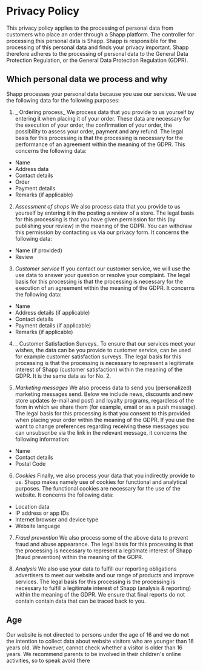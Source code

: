 # Privacy Policy

This privacy policy applies to the processing of personal data from
customers who place an order through a Shapp platform. The
controller for processing this personal data is Shapp.
Shapp is responsible for the processing of this personal data and finds your
privacy important. Shapp therefore adheres to the processing of
personal data to the General Data Protection Regulation, or the
General Data Protection Regulation (GDPR).

## Which personal data we process and why

Shapp processes your personal data because you use our services. We
use the following data for the following purposes:

1. _ Ordering process_
We process data that you provide to us yourself by entering it when placing it
of your order. These data are necessary for the execution of your order, the
confirmation of your order, the possibility to assess your order,
payment and any refund. The legal basis for this processing is that the
processing is necessary for the performance of an agreement within the meaning of the
GDPR. This concerns the following data:
- Name
- Address data
- Contact details
- Order
- Payment details
- Remarks (if applicable)
2. _Assessment of shops_
We also process data that you provide to us yourself by entering it in the
posting a review of a store. The legal basis for this processing is
that you have given permission for this (by publishing your review) in
the meaning of the GDPR. You can withdraw this permission by contacting us
via our privacy form. It concerns the following data:
- Name (if provided)
- Review

3. _Customer service_
If you contact our customer service, we will use the
use data to answer your question or resolve your complaint.
The legal basis for this processing is that the processing is necessary for the
execution of an agreement within the meaning of the GDPR. It concerns the following data:
- Name
- Address details (if applicable)
- Contact details
- Payment details (if applicable)
- Remarks (if applicable)

4. _ Customer Satisfaction Surveys_
To ensure that our services meet your wishes, the data can be
you provide to customer service, can be used for example
customer satisfaction surveys. The legal basis for this processing is that the
processing is necessary to represent a legitimate interest of Shapp (customer satisfaction) within the meaning of the GDPR. It is the same
data as for No. 2.

5. _Marketing messages_
We also process data to send you (personalized) marketing messages
send. Below we include news, discounts and new store updates (e-mail and post)
and loyalty programs, regardless of the form in which we share them (for example, email
or as a push message). The legal basis for this processing is that you consent to this
provided when placing your order within the meaning of the GDPR. If you use the
want to change preferences regarding receiving these messages
you can unsubscribe via the link in the relevant message, it concerns the following information:
- Name
- Contact details
- Postal Code

6. _Cookies_
Finally, we also process your data that you indirectly provide to us. Shapp makes namely use of cookies for functional and analytical purposes. The functional cookies are necessary for the use of the website. It concerns the following data:
- Location data
- IP address or app IDs
- Internet browser and device type
- Website language

7. _Fraud prevention_
We also process some of the above data to prevent fraud and abuse
appearance. The legal basis for this processing is that the processing is necessary
to represent a legitimate interest of Shapp (fraud prevention) within the meaning of the GDPR.

8. _Analysis_
We also use your data to fulfill our reporting obligations
advertisers to meet our website and our range of products and
improve services. The legal basis for this processing is the processing
is necessary to fulfill a legitimate interest of Shapp (analysis & reporting)
within the meaning of the GDPR. We ensure that final reports do not contain
contain data that can be traced back to you.

## Age

Our website is not directed to persons under the age of 16 and we do not
the intention to collect data about website visitors who are younger than 16 years old. We
however, cannot check whether a visitor is older than 16 years. We recommend parents
to be involved in their children's online activities, so to speak
avoid there